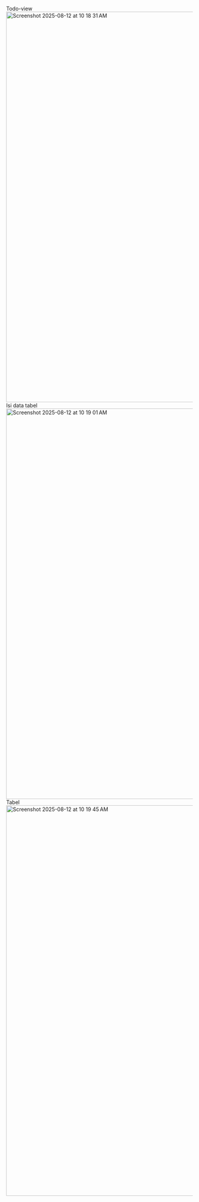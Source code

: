 Todo-view
<img width="1680" height="1050" alt="Screenshot 2025-08-12 at 10 18 31 AM" src="https://github.com/user-attachments/assets/26dee202-a81a-4ea8-8904-2f04a3bd1f43" />
Isi data tabel
<img width="1680" height="1050" alt="Screenshot 2025-08-12 at 10 19 01 AM" src="https://github.com/user-attachments/assets/2835b793-05d6-446b-9b1c-bf14cfc180b6" />
Tabel 
<img width="1680" height="1050" alt="Screenshot 2025-08-12 at 10 19 45 AM" src="https://github.com/user-attachments/assets/e045e7b3-82f1-4c5e-8ad4-ad41039167cb" />
